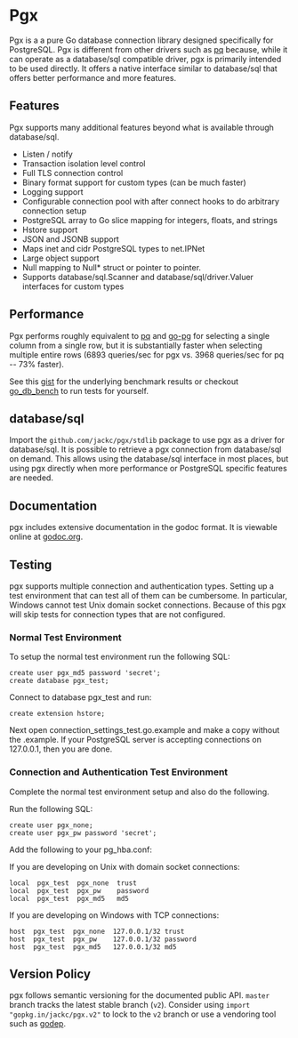 # Pgx

Pgx is a a pure Go database connection library designed specifically for
PostgreSQL. Pgx is different from other drivers such as
[pq](http://godoc.org/github.com/lib/pq) because, while it can operate as a
database/sql compatible driver, pgx is primarily intended to be used directly.
It offers a native interface similar to database/sql that offers better
performance and more features.

## Features

Pgx supports many additional features beyond what is available through database/sql.

* Listen / notify
* Transaction isolation level control
* Full TLS connection control
* Binary format support for custom types (can be much faster)
* Logging support
* Configurable connection pool with after connect hooks to do arbitrary connection setup
* PostgreSQL array to Go slice mapping for integers, floats, and strings
* Hstore support
* JSON and JSONB support
* Maps inet and cidr PostgreSQL types to net.IPNet
* Large object support
* Null mapping to Null* struct or pointer to pointer.
* Supports database/sql.Scanner and database/sql/driver.Valuer interfaces for custom types

## Performance

Pgx performs roughly equivalent to [pq](http://godoc.org/github.com/lib/pq) and
[go-pg](https://github.com/go-pg/pg) for selecting a single column from a single
row, but it is substantially faster when selecting multiple entire rows (6893
queries/sec for pgx vs. 3968 queries/sec for pq -- 73% faster).

See this [gist](https://gist.github.com/jackc/d282f39e088b495fba3e) for the
underlying benchmark results or checkout
[go_db_bench](https://github.com/jackc/go_db_bench) to run tests for yourself.

## database/sql

Import the ```github.com/jackc/pgx/stdlib``` package to use pgx as a driver for
database/sql. It is possible to retrieve a pgx connection from database/sql on
demand. This allows using the database/sql interface in most places, but using
pgx directly when more performance or PostgreSQL specific features are needed.

## Documentation

pgx includes extensive documentation in the godoc format. It is viewable online at [godoc.org](https://godoc.org/github.com/jackc/pgx).

## Testing

pgx supports multiple connection and authentication types. Setting up a test
environment that can test all of them can be cumbersome. In particular,
Windows cannot test Unix domain socket connections. Because of this pgx will
skip tests for connection types that are not configured.

### Normal Test Environment

To setup the normal test environment run the following SQL:

    create user pgx_md5 password 'secret';
    create database pgx_test;

Connect to database pgx_test and run:

    create extension hstore;

Next open connection_settings_test.go.example and make a copy without the
.example. If your PostgreSQL server is accepting connections on 127.0.0.1,
then you are done.

### Connection and Authentication Test Environment

Complete the normal test environment setup and also do the following.

Run the following SQL:

    create user pgx_none;
    create user pgx_pw password 'secret';

Add the following to your pg_hba.conf:

If you are developing on Unix with domain socket connections:

    local  pgx_test  pgx_none  trust
    local  pgx_test  pgx_pw    password
    local  pgx_test  pgx_md5   md5

If you are developing on Windows with TCP connections:

    host  pgx_test  pgx_none  127.0.0.1/32 trust
    host  pgx_test  pgx_pw    127.0.0.1/32 password
    host  pgx_test  pgx_md5   127.0.0.1/32 md5

## Version Policy

pgx follows semantic versioning for the documented public API. ```master```
branch tracks the latest stable branch (```v2```). Consider using ```import
"gopkg.in/jackc/pgx.v2"``` to lock to the ```v2``` branch or use a vendoring
tool such as [godep](https://github.com/tools/godep).
